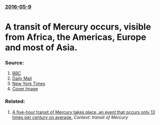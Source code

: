 ### [2016-05-9](/news/2016/05/9/index.md)

#  A transit of Mercury occurs, visible from Africa, the Americas, Europe and most of Asia. 




### Source:

1. [BBC](http://www.bbc.com/news/science-environment-36228327)
2. [Daily Mail](http://www.dailymail.co.uk/sciencetech/article-3580167/Will-spot-Mercury-crossing-sun.html)
3. [New York Times](http://www.nytimes.com/2016/05/09/nyregion/new-york-today-mercury-on-the-move.html)
3. [Cover Image](http://ichef.bbci.co.uk/news/1024/cpsprodpb/15E68/production/_89640798_89640797.jpg)

### Related:

1. [ A five-hour transit of Mercury takes place, an event that occurs only 13 times per century on average.](/news/2003/05/7/a-five-hour-transit-of-mercury-takes-place-an-event-that-occurs-only-13-times-per-century-on-average.md) _Context: transit of Mercury_
